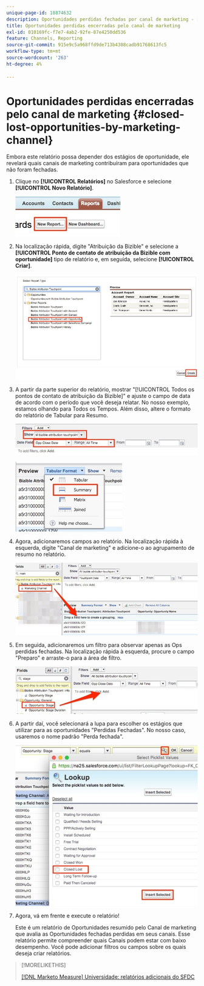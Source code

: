 ```yaml
---
unique-page-id: 18874632
description: Oportunidades perdidas fechadas por canal de marketing - [!DNL Marketo Measure]
title: Oportunidades perdidas encerradas pelo canal de marketing
exl-id: 010169fc-f7e7-4ab2-92fe-87e4250dd536
feature: Channels, Reporting
source-git-commit: 915e9c5a968ffd9de713b4308cadb91768613fc5
workflow-type: tm+mt
source-wordcount: '263'
ht-degree: 4%

---
```


# Oportunidades perdidas encerradas pelo canal de marketing {#closed-lost-opportunities-by-marketing-channel}

Embora este relatório possa depender dos estágios de oportunidade, ele revelará quais canais de marketing contribuíram para oportunidades que não foram fechadas.

1. Clique no **[!UICONTROL Relatórios]** no Salesforce e selecione **[!UICONTROL Novo Relatório]**.

   ![](assets/1-3.jpg)

1. Na localização rápida, digite &quot;Atribuição da Bizible&quot; e selecione a **[!UICONTROL Ponto de contato de atribuição da Bizible com oportunidade]** tipo de relatório e, em seguida, selecione **[!UICONTROL Criar]**.

   ![](assets/2-3.jpg)

1. A partir da parte superior do relatório, mostrar &quot;[!UICONTROL Todos os pontos de contato de atribuição da Bizible]&quot; e ajuste o campo de data de acordo com o período que você deseja relatar. No nosso exemplo, estamos olhando para Todos os Tempos. Além disso, altere o formato do relatório de Tabular para Resumo.

   ![](assets/3-3.jpg)

   ![](assets/4-2.jpg)

1. Agora, adicionaremos campos ao relatório. Na localização rápida à esquerda, digite &quot;Canal de marketing&quot; e adicione-o ao agrupamento de resumo no relatório.

   ![](assets/5.jpg)

1. Em seguida, adicionaremos um filtro para observar apenas as Ops perdidas fechadas. Na localização rápida à esquerda, procure o campo &quot;Preparo&quot; e arraste-o para a área de filtro.

   ![](assets/6.jpg)

1. A partir daí, você selecionará a lupa para escolher os estágios que utilizar para as oportunidades &quot;Perdidas Fechadas&quot;. No nosso caso, usaremos o nome padrão &quot;Perda fechada&quot;.

   ![](assets/7.jpg)

1. Agora, vá em frente e execute o relatório!

   Este é um relatório de Oportunidades resumido pelo Canal de marketing que avalia as Oportunidades fechadas perdidas em seus canais. Esse relatório permite compreender quais Canais podem estar com baixo desempenho. Você pode adicionar filtros ou campos sobre os quais deseja criar relatórios.

>[!MORELIKETHIS]
>
>[[!DNL Marketo Measure] Universidade: relatórios adicionais do SFDC](https://universityonline.marketo.com/courses/bizible-fundamentals-bizible-102/#/page/5c5cb68dfb384d0c9fb96cd0)
